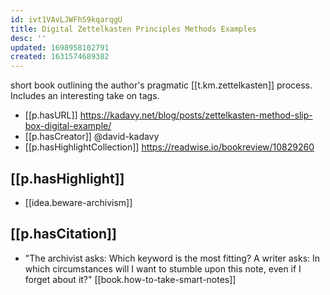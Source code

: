 ```yaml
---
id: ivt1VAvLJWFhS9kqarqgU
title: Digital Zettelkasten Principles Methods Examples
desc: ''
updated: 1698958102791
created: 1631574689382
---
```


short book outlining the author's pragmatic [[t.km.zettelkasten]] process. Includes an interesting take on tags.

- [[p.hasURL]] https://kadavy.net/blog/posts/zettelkasten-method-slip-box-digital-example/
- [[p.hasCreator]] @david-kadavy
- [[p.hasHighlightCollection]] https://readwise.io/bookreview/10829260

## [[p.hasHighlight]]

- [[idea.beware-archivism]]

## [[p.hasCitation]]

- "The archivist asks: Which keyword is the most fitting? A writer asks: In which circumstances will I want to stumble upon this note, even if I forget about it?" [[book.how-to-take-smart-notes]]
